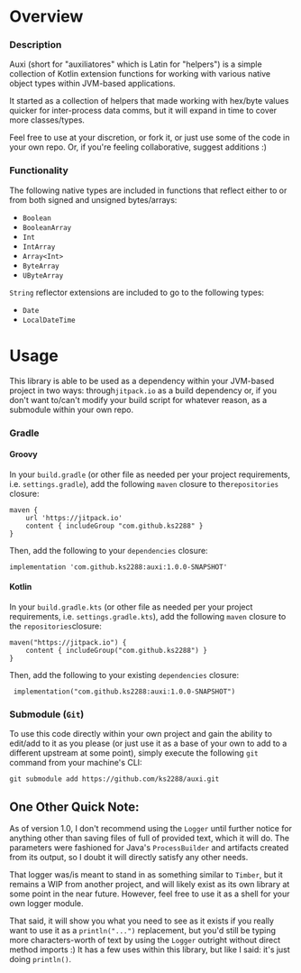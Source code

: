 # Overview

### Description

Auxi (short for "auxiliatores" which is Latin for "helpers") is a simple 
collection of Kotlin extension functions for working with various native 
object types within JVM-based applications.

It started as a collection of helpers that made working with hex/byte values 
quicker for inter-process data comms, but it will expand in time to cover 
more classes/types.

Feel free to use at your discretion, or fork it, or just use some of the code 
in your own repo. Or, if you're feeling collaborative, suggest additions :)

### Functionality
The following native types are included in functions that reflect either to 
or from both signed and unsigned bytes/arrays:
- `Boolean`
- `BooleanArray`
- `Int`
- `IntArray`
- `Array<Int>`
- `ByteArray`
- `UByteArray`

`String` reflector extensions are included to go to the 
following types:
- `Date`
- `LocalDateTime`

# Usage

This library is able to be used as a dependency within your JVM-based 
project in two ways: through`jitpack.io` as a build dependency or, if you don't 
want to/can't modify your build script for whatever reason, as a submodule 
within your own repo.

### Gradle

#### Groovy
In your `build.gradle` (or other file as needed per your project requirements, 
i.e. `settings.gradle`), add the following `maven` closure to the`repositories` 
closure:
```
maven { 
    url 'https://jitpack.io'
    content { includeGroup "com.github.ks2288" } 
}
```

Then, add the following to your `dependencies` closure:
```
implementation 'com.github.ks2288:auxi:1.0.0-SNAPSHOT'
```

#### Kotlin
In your `build.gradle.kts` (or other file as needed per your project 
requirements, i.e. `settings.gradle.kts`), add the following `maven` closure 
to the `repositories`closure:
```
maven("https://jitpack.io") {
    content { includeGroup("com.github.ks2288") }
}
```
Then, add the following to your existing `dependencies` closure:
```
 implementation("com.github.ks2288:auxi:1.0.0-SNAPSHOT")
```

### Submodule (`Git`) 
To use this code directly within your own project and gain the ability 
to edit/add to it as you please (or just use it as a base of your own to add 
to a different upstream at some point), simply execute the following `git` 
command from your machine's CLI:
```
git submodule add https://github.com/ks2288/auxi.git
```

## One Other Quick Note:

As of version 1.0, I don't recommend using the `Logger` until further notice 
for anything other than saving files of full of provided text, which it will do. 
The parameters were fashioned for Java's `ProcessBuilder` and artifacts created 
from its output, so I doubt it will directly satisfy any other needs.

That logger was/is meant to stand in as something similar to `Timber`, but it 
remains a WIP from another project, and will likely exist as its own library at 
some point in the near future. However, feel free to use it as a shell for your 
own logger module. 

That said, it will show you what you need to see as it exists if you really 
want to use it as a `println("...")` replacement, but you'd still be typing 
more characters-worth of text by using the `Logger` outright without direct 
method imports :) It has a few uses within this library, but like I said: 
it's just doing `println()`.